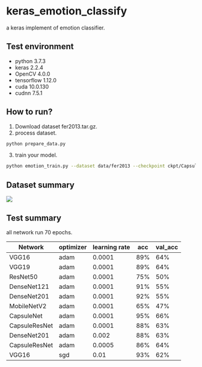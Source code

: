 # keras_emotion_classify
a keras implement of emotion classifier.


## Test environment
* python 3.7.3
* keras 2.2.4
* OpenCV 4.0.0
* tensorflow 1.12.0
* cuda 10.0.130
* cudnn 7.5.1


## How to run?
1. Download dataset fer2013.tar.gz.
2. process dataset.
```sh
python prepare_data.py
```
3. train your model.
```sh
python emotion_train.py --dataset data/fer2013 --checkpoint ckpt/CapsuleNet -b 128 --network CapsuleNet
```


## Dataset summary
![](https://github.com/YouYouExcellent/keras_emotion_classify/blob/master/fer2013_summary.png)


## Test summary

all network run 70 epochs.

| Network		| optimizer	| learning rate	| acc	| val_acc	|
| --------- | --------- | ------------- | --- | ------- |
| VGG16			| adam		| 0.0001			| 89%	| 64%		|
| VGG19			| adam		| 0.0001			| 89%	| 64%		|
| ResNet50		| adam		| 0.0001			| 75%	| 50%		|
| DenseNet121	| adam		| 0.0001			| 91%	| 55%		|
| DenseNet201	| adam		| 0.0001			| 92%	| 55%		|
| MobileNetV2	| adam		| 0.0001			| 65%	| 47%		|
| CapsuleNet		| adam		| 0.0001			| 95%	| 66%		|
| CapsuleResNet	| adam		| 0.0001			| 88%	| 63%			|
| DenseNet201	| adam		| 0.002			| 88%	| 63%		|
| CapsuleResNet	| adam		| 0.0005			| 86%	| 64%		|
| VGG16			| sgd		| 0.01			|93%	| 62%		|

